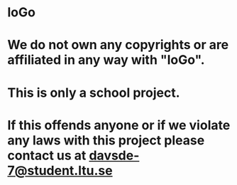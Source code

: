 # loGo
# 
# We do not own any copyrights or are affiliated in any way with "loGo".

# This is only a school project. 


# If this offends anyone or if we violate any laws with this project please contact us at davsde-7@student.ltu.se


